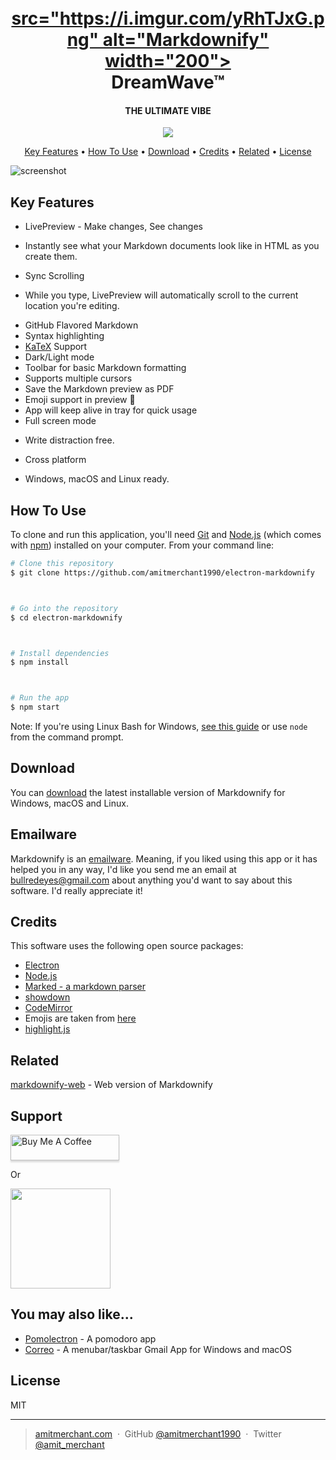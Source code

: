 <h1 align="center">
<br>
<a href="https://dreamwave.org/"> src="https://i.imgur.com/yRhTJxG.png" alt="Markdownify" width="200"></a>
<br>
DreamWave™
<br>
</h1>



<h4 align="center">THE ULTIMATE VIBE</h4>



<p align="center">



<a href="https://dreamhive.org/">
<img src="https://img.shields.io/badge/Join%20the%20Dream%20Hive-%E2%98%86-orange">
</a>
</p>



<p align="center">
<a href="#key-features">Key Features</a> •
<a href="#how-to-use">How To Use</a> •
<a href="#download">Download</a> •
<a href="#credits">Credits</a> •
<a href="#related">Related</a> •
<a href="#license">License</a>
</p>



![screenshot](https://i.imgur.com/qsdr2IF.png)



## Key Features



* LivePreview - Make changes, See changes
- Instantly see what your Markdown documents look like in HTML as you create them.
* Sync Scrolling
- While you type, LivePreview will automatically scroll to the current location you're editing.
* GitHub Flavored Markdown
* Syntax highlighting
* [KaTeX](https://khan.github.io/KaTeX/) Support
* Dark/Light mode
* Toolbar for basic Markdown formatting
* Supports multiple cursors
* Save the Markdown preview as PDF
* Emoji support in preview :tada:
* App will keep alive in tray for quick usage
* Full screen mode
- Write distraction free.
* Cross platform
- Windows, macOS and Linux ready.



## How To Use



To clone and run this application, you'll need [Git](https://git-scm.com) and [Node.js](https://nodejs.org/en/download/) (which comes with [npm](http://npmjs.com)) installed on your computer. From your command line:



```bash
# Clone this repository
$ git clone https://github.com/amitmerchant1990/electron-markdownify



# Go into the repository
$ cd electron-markdownify



# Install dependencies
$ npm install



# Run the app
$ npm start
```



Note: If you're using Linux Bash for Windows, [see this guide](https://www.howtogeek.com/261575/how-to-run-graphical-linux-desktop-applications-from-windows-10s-bash-shell/) or use `node` from the command prompt.




## Download



You can [download](https://github.com/amitmerchant1990/electron-markdownify/releases/tag/v1.2.0) the latest installable version of Markdownify for Windows, macOS and Linux.



## Emailware



Markdownify is an [emailware](https://en.wiktionary.org/wiki/emailware). Meaning, if you liked using this app or it has helped you in any way, I'd like you send me an email at <bullredeyes@gmail.com> about anything you'd want to say about this software. I'd really appreciate it!



## Credits



This software uses the following open source packages:



- [Electron](http://electron.atom.io/)
- [Node.js](https://nodejs.org/)
- [Marked - a markdown parser](https://github.com/chjj/marked)
- [showdown](http://showdownjs.github.io/showdown/)
- [CodeMirror](http://codemirror.net/)
- Emojis are taken from [here](https://github.com/arvida/emoji-cheat-sheet.com)
- [highlight.js](https://highlightjs.org/)



## Related



[markdownify-web](https://github.com/amitmerchant1990/markdownify-web) - Web version of Markdownify



## Support



<a href="https://www.buymeacoffee.com/5Zn8Xh3l9" target="_blank"><img src="https://www.buymeacoffee.com/assets/img/custom_images/purple_img.png" alt="Buy Me A Coffee" style="height: 41px !important;width: 174px !important;box-shadow: 0px 3px 2px 0px rgba(190, 190, 190, 0.5) !important;-webkit-box-shadow: 0px 3px 2px 0px rgba(190, 190, 190, 0.5) !important;" ></a>



<p>Or</p>



<a href="https://www.patreon.com/amitmerchant">
<img src="https://c5.patreon.com/external/logo/become_a_patron_button@2x.png" width="160">
</a>



## You may also like...



- [Pomolectron](https://github.com/amitmerchant1990/pomolectron) - A pomodoro app
- [Correo](https://github.com/amitmerchant1990/correo) - A menubar/taskbar Gmail App for Windows and macOS



## License



MIT



---



> [amitmerchant.com](https://www.amitmerchant.com) &nbsp;&middot;&nbsp;
> GitHub [@amitmerchant1990](https://github.com/amitmerchant1990) &nbsp;&middot;&nbsp;
> Twitter [@amit_merchant](https://twitter.com/amit_merchant)
